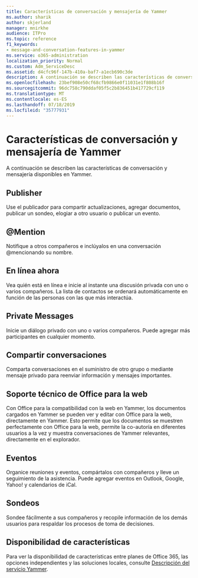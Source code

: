 ```yaml
---
title: Características de conversación y mensajería de Yammer
ms.author: sharik
author: skjerland
manager: mnirkhe
audience: ITPro
ms.topic: reference
f1_keywords:
- message-and-conversation-features-in-yammer
ms.service: o365-administration
localization_priority: Normal
ms.custom: Adm_ServiceDesc
ms.assetid: d4cfc96f-147b-410a-baf7-a1ecb690c3de
description: A continuación se describen las características de conversación y mensajería disponibles en Yammer.
ms.openlocfilehash: 23bef908e50cf68cfb9866e0f11031e1f808b16f
ms.sourcegitcommit: 96dc758c790ddaf05f5c2b836451b417729cf119
ms.translationtype: MT
ms.contentlocale: es-ES
ms.lasthandoff: 07/18/2019
ms.locfileid: "35777931"
---
```

# <a name="message-and-conversation-features-in-yammer"></a>Características de conversación y mensajería de Yammer

A continuación se describen las características de conversación y mensajería disponibles en Yammer.
  
## <a name="publisher"></a>Publisher
<a name="bkmk_Publisher"> </a>

Use el publicador para compartir actualizaciones, agregar documentos, publicar un sondeo, elogiar a otro usuario o publicar un evento.
  
## <a name="mention"></a>@Mention
<a name="bkmk_AtMention"> </a>

Notifique a otros compañeros e inclúyalos en una conversación @mencionando su nombre.
  
## <a name="online-now"></a>En línea ahora
<a name="bkmk_OnlineNow"> </a>

Vea quién está en línea e inicie al instante una discusión privada con uno o varios compañeros. La lista de contactos se ordenará automáticamente en función de las personas con las que más interactúa.
  
## <a name="private-messages"></a>Private Messages
<a name="bkmk_PrivateMessages"> </a>

Inicie un diálogo privado con uno o varios compañeros. Puede agregar más participantes en cualquier momento.
  
## <a name="share-conversations"></a>Compartir conversaciones
<a name="bkmk_ShareConversations"> </a>

Comparta conversaciones en el suministro de otro grupo o mediante mensaje privado para reenviar información y mensajes importantes.
  
## <a name="office-for-the-web-support"></a>Soporte técnico de Office para la web
<a name="bkmk_ShareConversations"> </a>

Con Office para la compatibilidad con la web en Yammer, los documentos cargados en Yammer se pueden ver y editar con Office para la web, directamente en Yammer. Esto permite que los documentos se muestren perfectamente con Office para la web, permite la co-autoría en diferentes usuarios a la vez y muestra conversaciones de Yammer relevantes, directamente en el explorador.
  
## <a name="events"></a>Eventos
<a name="bkmk_Events"> </a>

Organice reuniones y eventos, compártalos con compañeros y lleve un seguimiento de la asistencia. Puede agregar eventos en Outlook, Google, Yahoo! y calendarios de iCal.
  
## <a name="polls"></a>Sondeos
<a name="bkmk_Polls"> </a>

Sondee fácilmente a sus compañeros y recopile información de los demás usuarios para respaldar los procesos de toma de decisiones.
  
## <a name="feature-availability"></a>Disponibilidad de características
<a name="bkmk_Polls"> </a>

Para ver la disponibilidad de características entre planes de Office 365, las opciones independientes y las soluciones locales, consulte [Descripción del servicio Yammer](yammer-service-description.md).
  

